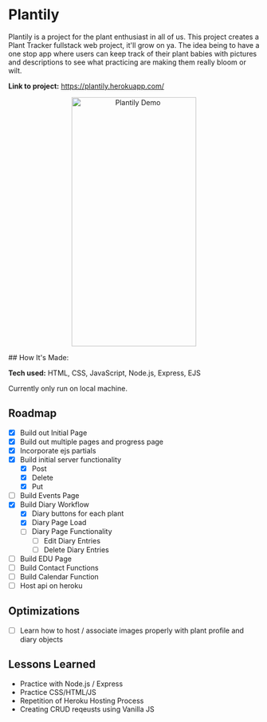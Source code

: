 # Plantily
Plantily is a project for the plant enthusiast in all of us. This project creates a Plant Tracker fullstack web project, it'll grow on ya. The idea being to have a one stop app where users can keep track of their plant babies with pictures and descriptions to see what practicing are making them really bloom or wilt. 

**Link to project:** https://plantily.herokuapp.com/

<p align="center">
<img align="center" src="/Media/plantilyintro.gif" alt="Plantily Demo" width="250" height="500" />
</p>
## How It's Made:

**Tech used:** HTML, CSS, JavaScript, Node.js, Express, EJS

Currently only run on local machine.

<!-- ROADMAP -->
## Roadmap

- [x] Build out Initial Page
- [x] Build out multiple pages and progress page
- [x] Incorporate ejs partials
- [x] Build initial server functionality
    - [x] Post
    - [x] Delete
    - [x] Put
- [ ] Build Events Page
- [x] Build Diary Workflow
    - [x] Diary buttons for each plant
    - [x] Diary Page Load
    - [ ] Diary Page Functionality
        - [ ] Edit Diary Entries
        - [ ] Delete Diary Entries
- [ ] Build EDU Page
- [ ] Build Contact Functions
- [ ] Build Calendar Function
- [ ] Host api on heroku

## Optimizations
- [ ] Learn how to host / associate images properly with plant profile and diary objects

## Lessons Learned
- Practice with Node.js / Express
- Practice CSS/HTML/JS
- Repetition of Heroku Hosting Process
- Creating CRUD reqeusts using Vanilla JS

